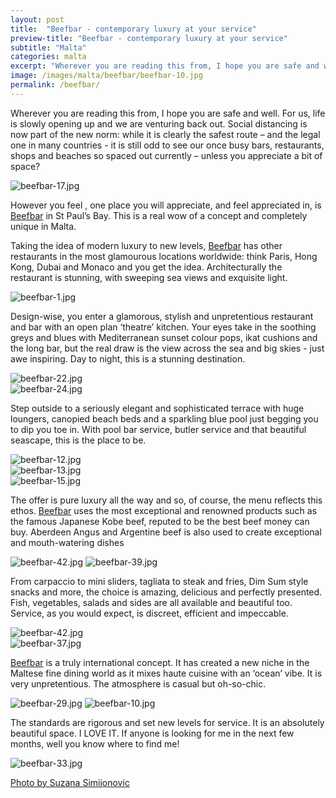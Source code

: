 ```yaml
---
layout: post
title:  "Beefbar - contemporary luxury at your service"
preview-title: "Beefbar - contemporary luxury at your service"
subtitle: "Malta"
categories: malta
excerpt: "Wherever you are reading this from, I hope you are safe and well. For us, life is slowly opening up and we are venturing back out. Social distancing is now part of the new norm" 
image: /images/malta/beefbar/beefbar-10.jpg
permalink: /beefbar/
---
```


Wherever you are reading this from, I hope you are safe and well. For us, life is slowly opening up and we are venturing back out. Social distancing is now part of the new norm: while it is clearly the safest route – and the legal one in many countries - it is still odd to see our once busy bars, restaurants, shops and beaches so spaced out currently – unless you appreciate a bit of space?

<img src="{{ '/images/malta/beefbar/beefbar-17.jpg' | prepend: SourceUrl }}" alt="beefbar-17.jpg">

However you feel , one place you will appreciate, and feel appreciated in, is <a href="https://malta.beefbar.com/" target="_blank">Beefbar</a> in St Paul’s Bay. This is a real wow of a concept and completely unique in Malta. 

<div class="row no-gutters">
    <div class="col-md-6 col-sm-12">
        <div class="post-left-image" style="background: url(../images/malta/beefbar/beefbar-5.jpg) no-repeat; background-size: cover; margin-right: 0.5rem; max-height: 600px !important"></div>
    </div>
    <div class="col-md-6 col-sm-12">
        <div class="post-right-image" style="background: url(../images/malta/beefbar/beefbar-7.jpg) no-repeat; background-size: cover; margin-left: 0.5rem; max-height: 600px !important"></div>
    </div>
</div>

<div class="row no-gutters">
    <div class="col-md-6 col-sm-12">
        <div class="post-left-image" style="background: url(../images/malta/beefbar/beefbar-6.jpg) no-repeat; background-size: cover; margin-right: 0.5rem; max-height: 600px !important"></div>
    </div>
    <div class="col-md-6 col-sm-12">
        <div class="post-right-image" style="background: url(../images/malta/beefbar/beefbar-3.jpg) no-repeat; background-size: cover; margin-left: 0.5rem; max-height: 600px !important"></div>
    </div>
</div>

Taking the idea of modern luxury to new levels, <a href="https://malta.beefbar.com/" target="_blank">Beefbar</a> has other restaurants in the most glamourous locations worldwide: think Paris, Hong Kong, Dubai and Monaco and you get the idea.
Architecturally the restaurant is stunning, with sweeping sea views and exquisite light.

<img src="{{ '/images/malta/beefbar/beefbar-1.jpg' | prepend: SourceUrl }}" alt="beefbar-1.jpg">

<div class="row no-gutters">
    <div class="col-md-6 col-sm-12">
        <div class="post-left-image" style="background: url(../images/malta/beefbar/beefbar-34.jpg) no-repeat; background-size: cover; margin-right: 0.5rem; max-height: 600px !important"></div>
    </div>
    <div class="col-md-6 col-sm-12">
        <div class="post-right-image" style="background: url(../images/malta/beefbar/beefbar-21.jpg) no-repeat; background-size: cover; margin-left: 0.5rem; max-height: 600px !important"></div>
    </div>
</div>

Design-wise, you enter a glamorous, stylish and unpretentious restaurant and bar with an open plan ‘theatre’ kitchen. Your eyes take in the soothing greys and blues with Mediterranean sunset colour pops, ikat cushions and the long bar, but the real draw is the view across the sea and big skies - just awe inspiring. Day to night, this is a stunning destination.

<img src="{{ '/images/malta/beefbar/beefbar-22.jpg' | prepend: SourceUrl }}" alt="beefbar-22.jpg">

<div class="row no-gutters">
    <div class="col-md-6 col-sm-12">
        <div class="post-left-image" style="background: url(../images/malta/beefbar/beefbar-16.jpg) no-repeat; background-size: cover; margin-right: 0.5rem; max-height: 600px !important"></div>
    </div>
    <div class="col-md-6 col-sm-12">
        <div class="post-right-image" style="background: url(../images/malta/beefbar/beefbar-8.jpg) no-repeat; background-size: cover; margin-left: 0.5rem; max-height: 600px !important"></div>
    </div>
</div>

<div class="row no-gutters">
    <div class="col-md-6 col-sm-12">
        <div class="post-left-image" style="background: url(../images/malta/beefbar/beefbar-19.jpg) no-repeat; background-size: cover; margin-right: 0.5rem; max-height: 600px !important"></div>
    </div>
    <div class="col-md-6 col-sm-12">
        <div class="post-right-image" style="background: url(../images/malta/beefbar/beefbar-23.jpg) no-repeat; background-size: cover; margin-left: 0.5rem; max-height: 600px !important"></div>
    </div>
</div>

<img src="{{ '/images/malta/beefbar/beefbar-24.jpg' | prepend: SourceUrl }}" alt="beefbar-24.jpg">

Step outside to a seriously elegant and sophisticated terrace with huge loungers, canopied beach beds and a sparkling blue pool just begging you to dip you toe in. With pool bar service, butler service and that beautiful seascape, this is the place to be.

<img src="{{ '/images/malta/beefbar/beefbar-12.jpg' | prepend: SourceUrl }}" alt="beefbar-12.jpg">

<div class="row no-gutters">
    <div class="col-md-6 col-sm-12">
        <div class="post-left-image" style="background: url(../images/malta/beefbar/beefbar-9.jpg) no-repeat; background-size: cover; margin-right: 0.5rem; max-height: 600px !important"></div>
    </div>
    <div class="col-md-6 col-sm-12">
        <div class="post-right-image" style="background: url(../images/malta/beefbar/beefbar-28.jpg) no-repeat; background-size: cover; margin-left: 0.5rem; max-height: 600px !important"></div>
    </div>
</div>

<img src="{{ '/images/malta/beefbar/beefbar-13.jpg' | prepend: SourceUrl }}" alt="beefbar-13.jpg">

<div class="row no-gutters">
    <div class="col-md-6 col-sm-12">
        <div class="post-left-image" style="background: url(../images/malta/beefbar/beefbar-26.jpg) no-repeat; background-size: cover; margin-right: 0.5rem; max-height: 600px !important"></div>
    </div>
    <div class="col-md-6 col-sm-12">
        <div class="post-right-image" style="background: url(../images/malta/beefbar/beefbar-14.jpg) no-repeat; background-size: cover; margin-left: 0.5rem; max-height: 600px !important"></div>
    </div>
</div>

<div class="row no-gutters">
    <div class="col-md-6 col-sm-12">
        <div class="post-left-image" style="background: url(../images/malta/beefbar/beefbar-2.jpg) no-repeat; background-size: cover; margin-right: 0.5rem; max-height: 600px !important"></div>
    </div>
    <div class="col-md-6 col-sm-12">
        <div class="post-right-image" style="background: url(../images/malta/beefbar/beefbar-4.jpg) no-repeat; background-size: cover; margin-left: 0.5rem; max-height: 600px !important"></div>
    </div>
</div>

<img src="{{ '/images/malta/beefbar/beefbar-15.jpg' | prepend: SourceUrl }}" alt="beefbar-15.jpg">

The offer is pure luxury all the way and so, of course, the menu reflects this ethos. <a href="https://malta.beefbar.com/" target="_blank">Beefbar</a> uses the most exceptional and renowned products such as the famous Japanese Kobe beef, reputed to be the best beef money can buy. Aberdeen Angus and Argentine beef is also used to create exceptional and mouth-watering dishes

<div class="row no-gutters">
    <div class="col-md-6 col-sm-12">
        <div class="post-left-image" style="background: url(../images/malta/beefbar/beefbar.jpg) no-repeat; background-size: cover; margin-right: 0.5rem; max-height: 600px !important"></div>
    </div>
    <div class="col-md-6 col-sm-12">
        <div class="post-right-image" style="background: url(../images/malta/beefbar/beefbar-40.jpg) no-repeat; background-size: cover; margin-left: 0.5rem; max-height: 600px !important"></div>
    </div>
</div>

<img src="{{ '/images/malta/beefbar/beefbar-42.jpg' | prepend: SourceUrl }}" alt="beefbar-42.jpg">

<img src="{{ '/images/malta/beefbar/beefbar-39.jpg' | prepend: SourceUrl }}" alt="beefbar-39.jpg">

From carpaccio to mini sliders, tagliata to steak and fries, Dim Sum style snacks and more, the choice is amazing, delicious and perfectly presented. Fish, vegetables, salads and sides are all available and beautiful too. Service, as you would expect, is discreet, efficient and impeccable.

<img src="{{ '/images/malta/beefbar/beefbar-42.jpg' | prepend: SourceUrl }}" alt="beefbar-42.jpg">

<div class="row no-gutters">
    <div class="col-md-6 col-sm-12">
        <div class="post-left-image" style="background: url(../images/malta/beefbar/beefbar-36.jpg) no-repeat; background-size: cover; margin-right: 0.5rem; max-height: 600px !important"></div>
    </div>
    <div class="col-md-6 col-sm-12">
        <div class="post-right-image" style="background: url(../images/malta/beefbar/beefbar-38.jpg) no-repeat; background-size: cover; margin-left: 0.5rem; max-height: 600px !important"></div>
    </div>
</div>

<img src="{{ '/images/malta/beefbar/beefbar-37.jpg' | prepend: SourceUrl }}" alt="beefbar-37.jpg">

<a href="https://malta.beefbar.com/" target="_blank">Beefbar</a> is a truly international concept. It has created a new niche in the Maltese fine dining world as it mixes haute cuisine with an ‘ocean’ vibe. It is very unpretentious. The atmosphere is casual but oh-so-chic.

<img src="{{ '/images/malta/beefbar/beefbar-29.jpg' | prepend: SourceUrl }}" alt="beefbar-29.jpg">

<img src="{{ '/images/malta/beefbar/beefbar-10.jpg' | prepend: SourceUrl }}" alt="beefbar-10.jpg">

<div class="row no-gutters">
    <div class="col-md-6 col-sm-12">
        <div class="post-left-image" style="background: url(../images/malta/beefbar/beefbar-11.jpg) no-repeat; background-size: cover; margin-right: 0.5rem; max-height: 600px !important"></div>
    </div>
    <div class="col-md-6 col-sm-12">
        <div class="post-right-image" style="background: url(../images/malta/beefbar/beefbar-32.jpg) no-repeat; background-size: cover; margin-left: 0.5rem; max-height: 600px !important"></div>
    </div>
</div>

The standards are rigorous and set new levels for service. It is an absolutely beautiful space. I LOVE IT. If anyone is looking for me in the next few months, well you know where to find me!


<img src="{{ '/images/malta/beefbar/beefbar-33.jpg' | prepend: SourceUrl }}" alt="beefbar-33.jpg">

<a href="https://www.instagram.com/simisu__/" target="_blank">Photo by Suzana Simijonovic</a>